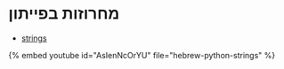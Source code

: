# מחרוזות בפייתון

* [strings](https://code-maven.com/slides/python-programming/single-quote-double-quote)

{% embed youtube id="AsIenNcOrYU" file="hebrew-python-strings" %}

